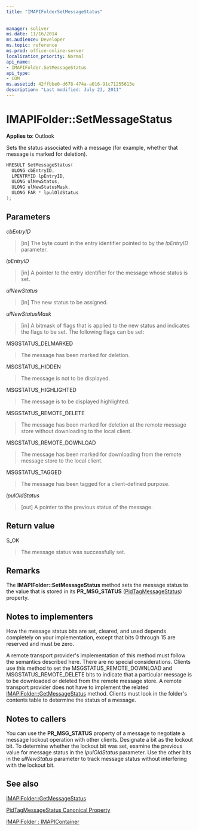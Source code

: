```yaml
---
title: "IMAPIFolderSetMessageStatus"
 
 
manager: soliver
ms.date: 11/16/2014
ms.audience: Developer
ms.topic: reference
ms.prod: office-online-server
localization_priority: Normal
api_name:
- IMAPIFolder.SetMessageStatus
api_type:
- COM
ms.assetid: 42ffbbe0-d678-474a-a016-91c71255613e
description: "Last modified: July 23, 2011"
---
```


# IMAPIFolder::SetMessageStatus

  
  
**Applies to**: Outlook 
  
Sets the status associated with a message (for example, whether that message is marked for deletion).
  
```cpp
HRESULT SetMessageStatus(
  ULONG cbEntryID,
  LPENTRYID lpEntryID,
  ULONG ulNewStatus,
  ULONG ulNewStatusMask,
  ULONG FAR * lpulOldStatus
);
```

## Parameters

 _cbEntryID_
  
> [in] The byte count in the entry identifier pointed to by the  _lpEntryID_ parameter. 
    
 _lpEntryID_
  
> [in] A pointer to the entry identifier for the message whose status is set.
    
 _ulNewStatus_
  
> [in] The new status to be assigned. 
    
 _ulNewStatusMask_
  
> [in] A bitmask of flags that is applied to the new status and indicates the flags to be set. The following flags can be set:
    
MSGSTATUS_DELMARKED 
  
> The message has been marked for deletion.
    
MSGSTATUS_HIDDEN 
  
> The message is not to be displayed.
    
MSGSTATUS_HIGHLIGHTED 
  
> The message is to be displayed highlighted.
    
MSGSTATUS_REMOTE_DELETE 
  
> The message has been marked for deletion at the remote message store without downloading to the local client.
    
MSGSTATUS_REMOTE_DOWNLOAD 
  
> The message has been marked for downloading from the remote message store to the local client.
    
MSGSTATUS_TAGGED 
  
> The message has been tagged for a client-defined purpose.
    
 _lpulOldStatus_
  
> [out] A pointer to the previous status of the message.
    
## Return value

S_OK 
  
> The message status was successfully set.
    
## Remarks

The **IMAPIFolder::SetMessageStatus** method sets the message status to the value that is stored in its **PR_MSG_STATUS** ([PidTagMessageStatus](pidtagmessagestatus-canonical-property.md)) property. 
  
## Notes to implementers

How the message status bits are set, cleared, and used depends completely on your implementation, except that bits 0 through 15 are reserved and must be zero. 
  
A remote transport provider's implementation of this method must follow the semantics described here. There are no special considerations. Clients use this method to set the MSGSTATUS_REMOTE_DOWNLOAD and MSGSTATUS_REMOTE_DELETE bits to indicate that a particular message is to be downloaded or deleted from the remote message store. A remote transport provider does not have to implement the related [IMAPIFolder::GetMessageStatus](imapifolder-getmessagestatus.md) method. Clients must look in the folder's contents table to determine the status of a message. 
  
## Notes to callers

You can use the **PR_MSG_STATUS** property of a message to negotiate a message lockout operation with other clients. Designate a bit as the lockout bit. To determine whether the lockout bit was set, examine the previous value for message status in the  _lpulOldStatus_ parameter. Use the other bits in the  _ulNewStatus_ parameter to track message status without interfering with the lockout bit. 
  
## See also



[IMAPIFolder::GetMessageStatus](imapifolder-getmessagestatus.md)
  
[PidTagMessageStatus Canonical Property](pidtagmessagestatus-canonical-property.md)
  
[IMAPIFolder : IMAPIContainer](imapifolderimapicontainer.md)

